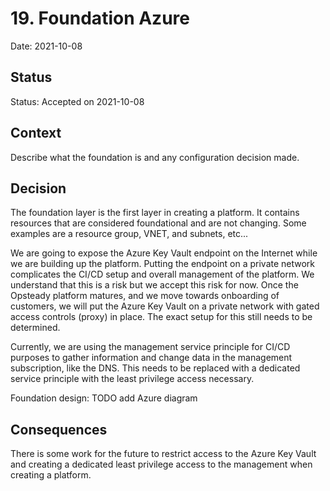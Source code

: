 # 19. Foundation Azure

Date: 2021-10-08

## Status

Status: Accepted on 2021-10-08

## Context

Describe what the foundation is and any configuration decision made.

## Decision

The foundation layer is the first layer in creating a platform. It contains resources that are considered foundational and are not changing. Some examples are a resource group, VNET, and subnets, etc...

We are going to expose the Azure Key Vault endpoint on the Internet while we are building up the platform. Putting the endpoint on a private network complicates the CI/CD setup and overall management of the platform. We understand that this is a risk but we accept this risk for now. Once the Opsteady platform matures, and we move towards onboarding of customers, we will put the Azure Key Vault on a private network with gated access controls (proxy) in place. The exact setup for this still needs to be determined.

Currently, we are using the management service principle for CI/CD purposes to gather information and change data in the management subscription, like the DNS. This needs to be replaced with a dedicated service principle with the least privilege access necessary.

Foundation design: TODO add Azure diagram

## Consequences

There is some work for the future to restrict access to the Azure Key Vault and creating a dedicated least privilege access to the management when creating a platform.
